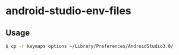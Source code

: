 # android-studio-env-files

## Usage

```bash
$ cp -r keymaps options ~/Library/Preferences/AndroidStudio3.0/
```
